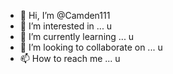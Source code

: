 - 👋 Hi, I’m @Camden111
- 👀 I’m interested in ... u
- 🌱 I’m currently learning ... u
- 💞️ I’m looking to collaborate on ... u
- 📫 How to reach me ... u

<!---
Camden111/Camden111 is a ✨ special ✨ repository because its `README.md` (this file) appears on your GitHub profile.
You can click the Preview link to take a look at your changes.
--->
